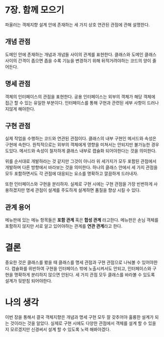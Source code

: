 
# 7장. 함께 모으기
파울러는 객체지향 설계 안에 존재하는 세 가지 상호 연관된 관점에 관해 설명한다.

## 개념 관점
도메인 안에 존재하는 개념과 개념들 사이의 관계를 표현한다.
클래스와 도메인 클래스 사이의 간격이 좁으면 좁을 수록 기능을 변경하기 위해 뒤적거려야하는 코드의 양이 줄어든다.

## 명세 관점
객체의 인터페이스의 관점을 표현한다.
공용 인터페이스는 외부의 객체가 해당 객체에 접근 할 수 있는 유일한 부분이다.
인터페이스를 통해 구현과 관련된 세부 사항이 드러나지않게 해야한다.

## 구현 관점
실제 작업을 수행하는 코드와 연관된 관점이다.
클래스의 내부 구현인 메서드와 속성은 구현에 속한다. 원칙적으로는 외부의 객체에게 영향을 미쳐서는 안되지만 불가능한 경우도있다.
메서드와 속성이 철저하게 클래스 내부로 캡슐화 되어야한다는 것을 의미한다.


위를 순서대로 개발하라는 것 같지만 그것이 아니라 위 세가지가 모두 포함된 관점에서 개발하며 다른 방향에서 바라보는 것을 의미한다.
하나의 클래스 안에서 세 가지 관점을 모두 포함하면서도 각 관점에 대응되는 요소를 명확하고 깔끔하게 드러내자.

또한 인터페이스와 구현을 분리하자. 실제로 구현 시에는 구현 관점을 가장 빈번하게 사용하겠지만 명세 관점이 설계를 주도하게 설계하면 품질을 향상 시킬 수 있다.

## 관계 용어
메뉴판에 있는 메뉴 항목들은 **포함 관계** 혹은 **합성 관계** 라고한다.
메뉴판은 손님 객체를 포함하지 않지만 서로 알고 있어야하는 관계를 **연관 관계**라고 한다.

# 결론
중요한 것은 클래스를 봤을 때 클래스를 명세 관점과 구현 관점으로 나눠볼 수 있어야한다. 캡슐화를 위반하여 구현을 인터페이스 밖에 노출시켜서도 안되고, 인터페이스와 구현을 명확하게 분리하지 않으면 안된다. 세 가지 관점 모두 클래스를 바라볼 수 있도록 설계가 뒷받침 되어야한다.

# 나의 생각
이번 장을 통해서 결국 객체지향은 개념과 명세 구현 모두 잘 갖추어야 훌륭한 설계가 되는 것이라는 것을 알았다. 실제로 구현 시에도 다양한 관점에서 객체를 설계 할 수 있을지 모르겠지만 신경써서 설계 할 수 있도록 노력 해봐야겠다.
